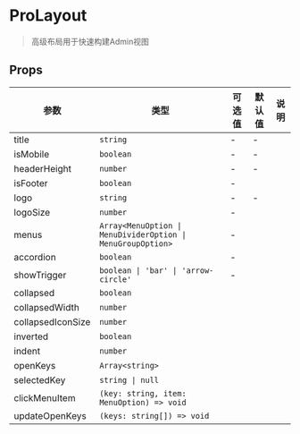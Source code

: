# ProLayout

> 高级布局用于快速构建Admin视图

<demo path="./components/DemoLayout" /> 

## Props

| 参数                | 类型                                                          | 可选值 | 默认值 | 说明 |
|-------------------|-------------------------------------------------------------|-----|-----|----|
| title             | `string`                                                    | -   | -   |    |
| isMobile          | `boolean`                                                   | -   | -   |    |
| headerHeight      | `number`                                                    | -   | -   |    |
| isFooter          | `boolean`                                                   | -   |     |    |
| logo              | `string`                                                    | -   | -   |    |
| logoSize          | `number`                                                    | -   |     |    |
| menus             | `Array<MenuOption \| MenuDividerOption \| MenuGroupOption>` | -   |     |    |
| accordion         | `boolean`                                                   | -   |     |    |
| showTrigger       | `boolean \| 'bar' \| 'arrow-circle'`                        | -   |     |    |
| collapsed         | `boolean`                                                   |     |     |    |
| collapsedWidth    | `number`                                                    |     |     |    |
| collapsedIconSize | `number`                                                    |     |     |    |
| inverted          | `boolean`                                                   |     |     |    |
| indent            | `number`                                                    |     |     |    |
| openKeys          | `Array<string>`                                             |     |     |    |
| selectedKey       | `string \| null`                                            |     |     |    |
| clickMenuItem     | `(key: string, item: MenuOption) => void`                   |     |     |    |
| updateOpenKeys    | `(keys: string[]) => void`                                  |     |     |    |

